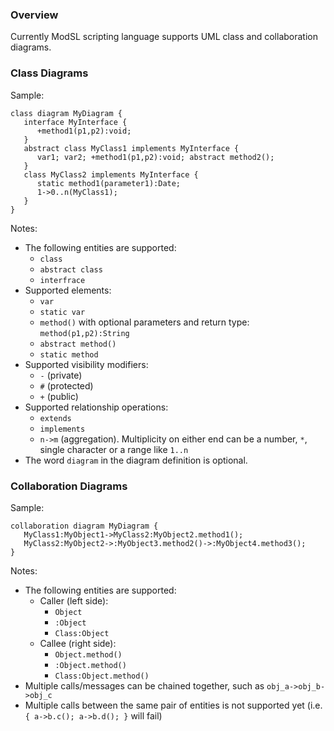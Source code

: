 ### Overview ###
Currently ModSL scripting language supports UML class and collaboration diagrams.

### Class Diagrams ###
Sample:
```
class diagram MyDiagram { 
   interface MyInterface { 
      +method1(p1,p2):void; 
   } 
   abstract class MyClass1 implements MyInterface { 
      var1; var2; +method1(p1,p2):void; abstract method2(); 
   }
   class MyClass2 implements MyInterface { 
      static method1(parameter1):Date;
      1->0..n(MyClass1);
   }	
} 
```

Notes:
  * The following entities are supported:
    * `class`
    * `abstract class`
    * `interfrace`
  * Supported elements:
    * `var`
    * `static var`
    * `method()` with optional parameters and return type: `method(p1,p2):String`
    * `abstract method()`
    * `static method`
  * Supported visibility modifiers:
    * `-` (private)
    * `#` (protected)
    * `+` (public)
  * Supported relationship operations:
    * `extends`
    * `implements`
    * `n->m` (aggregation). Multiplicity on either end can be a number, `*`, single character or a range like `1..n`
  * The word `diagram` in the diagram definition is optional.

### Collaboration Diagrams ###
Sample:
```
collaboration diagram MyDiagram { 
   MyClass1:MyObject1->MyClass2:MyObject2.method1();
   MyClass2:MyObject2->:MyObject3.method2()->:MyObject4.method3(); 
}
```

Notes:
  * The following entities are supported:
    * Caller (left side):
      * `Object`
      * `:Object`
      * `Class:Object`
    * Callee (right side):
      * `Object.method()`
      * `:Object.method()`
      * `Class:Object.method()`
  * Multiple calls/messages can be chained together, such as `obj_a->obj_b->obj_c`
  * Multiple calls between the same pair of entities is not supported yet (i.e. `{ a->b.c(); a->b.d(); }` will fail)